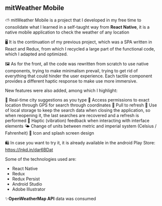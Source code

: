 ## mitWeather Mobile

⛅ mitWeather Mobile is a project that I developed in my free time to consolidate what I learned in a self-taught way from **React Native**, it is a native mobile application to check the weather of any location

🖥️ It is the continuation of my previous project, which was a SPA written in React and Redux, from which I recycled a large part of the functional code, which I adapted and optimized.

🖼️ As for the front, all the code was rewritten from scratch to use native components, trying to make minimalism prevail, trying to get rid of everything that could hinder the user experience. Each tactile component provides a different haptic response to make use more immersive.

New features were also added, among which I highlight:

🔎 Real-time city suggestions as you type
📌 Access permissions to exact location through GPS for search through coordinates
🔄️ Pull to refresh
💾 Use of local storage to keep the search data when closing the application, so when reopening it, the last searches are recovered and a refresh is performed
📳 Haptic (vibration) feedback when interacting with interface elements
🌤 Change of units between metric and imperial system (Celsius / Fahrenheit)
🎨 Icon and splash screen design

🛍️ In case you want to try it, it is already available in the android Play Store: https://lnkd.in/dar6BDat

Some of the technologies used are:

* React Native
* Redux
* Redux Persist
* Android Studio
* Adobe Illustrator

✨**OpenWeatherMap API** data was consumed


